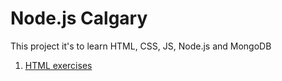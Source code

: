 # Node.js Calgary

 This project it's to learn HTML, CSS, JS, Node.js and MongoDB
  
 1. [HTML  exercises](html)